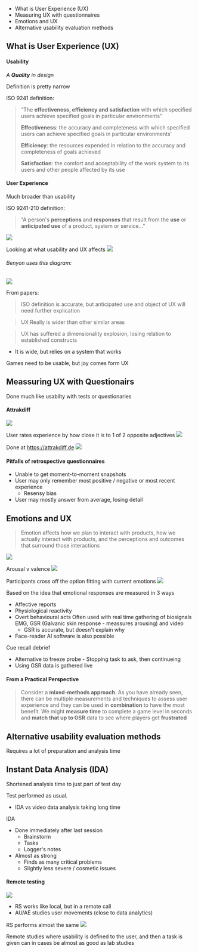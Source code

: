 - What is User Experience (UX)
- Measuring UX with questionnaires
- Emotions and UX
- Alternative usability evaluation methods

## What is User Experience (UX)

#### Usability
*A **Quality** in design*

Definition is pretty  narrow

ISO 9241 definition:
> “The **effectiveness, efficiency and satisfaction** with which specified users achieve specified goals in particular environments” 
> 
> **Effectiveness**: the accuracy and completeness with which specified users can achieve specified goals in particular environments’
> 
> **Efficiency**: the resources expended in relation to the accuracy and completeness of goals achieved
> 
> **Satisfaction**: the comfort and acceptability of the work system to its users and other people affected by its use

#### User Experience
Much broader than usability

ISO 9241-210 definition:
> “A person's **perceptions** and **responses** that result from the **use** or **anticipated use** of a product, system or service…"

![](Pasted%20image%2020231004171655.png)

Looking at what usability and UX affects
![](Pasted%20image%2020231004172344.png)

###### Benyon uses this diagram:
![](Pasted%20image%2020231004172505.png)

From papers:
> ISO definition is accurate, but anticipated use and object of UX will need further explication

> UX Really is wider than other similar areas

> UX has suffered a dimensionality explosion, losing relation to established constructs

- It is wide, but relies on a system that works

Games need to be usable, but joy comes form UX
## Meassuring UX with Questionairs

Done much like usabilty with tests or questionaries

#### Attrakdiff
![](Pasted%20image%2020231004173248.png)

User rates experience by how close it is to 1 of 2 opposite adjectives
![](Pasted%20image%2020231004173340.png)

Done at <https://attrakdiff.de>
![](Pasted%20image%2020231004173611.png)

#### Pitfalls of retrospective questionnaires
- Unable to get moment-to-moment snapshots
- User may only remember most positive / negative or most recent experience
	- Resensy bias
- User may mostly answer from average, losing detail



## Emotions and UX

> Emotion affects how we plan to interact with products, how we actually interact with products, and the perceptions and outcomes that surround those interactions

![](Pasted%20image%2020231004173958.png)

Arousal v valence
![](Pasted%20image%2020231004174144.png)

Participants cross off the option fitting with current emotions
![](Pasted%20image%2020231004174229.png)

Based on the idea that emotional responses are measured in 3 ways
- Affective reports
- Physiological reactivity
- Overt behavioural acts
Often used with real time gathering of biosignals EMG, GSR (Galvanic skin response - meassures arousing) and video
	- GSR is accurate, but doesn't explain why
- Face-reader AI software is also possible

Cue recall debrief
- Alternative to freeze probe - Stopping task to ask, then continueing
- Using GSR data is gathered live

#### From a Practical Perspective
> Consider a **mixed-methods approach**. As you have already seen, there can be multiple measurements and techniques to assess user experience and they can be used in **combination** to have the most benefit. We might **measure time** to complete a game level in seconds and **match that up to GSR** data to see where players get **frustrated**

## Alternative usability evaluation methods

Requires a lot of preparation and analysis time

## Instant Data Analysis (IDA)
Shortened analysis time to just part of test day

Test performed as usual.
- IDA vs video data analysis taking long time

IDA
- Done immediately after last session
	- Brainstorm
	- Tasks
	- Logger's notes
- Almost as strong
	- Finds as many critical problems
	- Slightly less severe / cosmetic issues 

#### Remote testing
![](Pasted%20image%2020231004180633.png)
- RS works like local, but in a remote call
- AU/AE studies user movements (close to data analytics)

RS performs almost the same
![](Pasted%20image%2020231004180742.png)

Remote studies where usability is defined to the user, and then a task is given can in cases be almost as good as lab studies